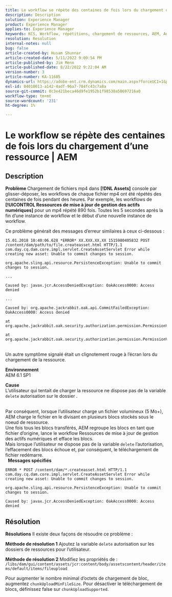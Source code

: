 ```yaml
---
title: Le workflow se répète des centaines de fois lors du chargement d’une ressource | AEM
description: Description
solution: Experience Manager
product: Experience Manager
applies-to: Experience Manager
keywords: KCS, Workflow, répétitions, chargement de ressources, AEM, Adobe Experience Manager, 6.1
resolution: Resolution
internal-notes: null
bug: false
article-created-by: Husam Shunnar
article-created-date: 5/11/2022 9:09:54 PM
article-published-by: Jim Menn
article-published-date: 8/22/2022 9:22:04 AM
version-number: 3
article-number: KA-11685
dynamics-url: https://adobe-ent.crm.dynamics.com/main.aspx?forceUCI=1&pagetype=entityrecord&etn=knowledgearticle&id=b13e57af-6ed1-ec11-a7b5-00224809c399
exl-id: 04010013-a142-4adf-96a7-784fc43c7a8a
source-git-commit: 0c3e421beca46d9fe1952b1f98538a50697216a0
workflow-type: tm+mt
source-wordcount: '231'
ht-degree: 1%

---
```


# Le workflow se répète des centaines de fois lors du chargement d’une ressource | AEM

## Description


<b>Problème </b>
Chargement de fichiers mp4 dans <b>[!DNL Assets]</b> console par glisser-déposer, les workflows de chaque fichier mp4 ont été répétés des centaines de fois pendant des heures.
Par exemple, les workflows de <b>[!UICONTROL Ressources de mise à jour de gestion des actifs numériques]</b> pour un mp4 répété 890 fois. Toutes les 5 secondes après la fin d’une instance de workflow et le début d’une nouvelle instance de workflow.

Ce problème générait des messages d’erreur similaires à ceux ci-dessous :


```
15.01.2018 10:40:06.628 *ERROR* XX.XXX.XX.XX 1515980405832 POST /content/dam/path/to/file.createasset.html HTTP/1.1 com.day.cq.dam.core.impl.servlet.CreateAssetServlet Error while creating new asset: Unable to commit changes to session.

org.apache.sling.api.resource.PersistenceException: Unable to commit changes to session.

...

Caused by: javax.jcr.AccessDeniedException: OakAccess0000: Access denied

...

Caused by: org.apache.jackrabbit.oak.api.CommitFailedException: OakAccess0000: Access denied

at org.apache.jackrabbit.oak.security.authorization.permission.PermissionValidator.checkPermissions(PermissionValidator.java:212)

at org.apache.jackrabbit.oak.security.authorization.permission.PermissionValidator.childNodeDeleted(PermissionValidator.java:168)
```


<br>Un autre symptôme signalé était un clignotement rouge à l’écran lors du chargement de la ressource.

<b>Environnement</b>
<br>AEM 6.1 SP1

<b>Cause </b>
<br>L’utilisateur qui tentait de charger la ressource ne dispose pas de la variable `delete` autorisation sur le dossier .

<br>Par conséquent, lorsque l’utilisateur charge un fichier volumineux (5 Mo+), AEM charge le fichier en le divisant en plusieurs blocs stockés sous le noeud de ressource.
<br>Une fois tous les blocs transférés, AEM regroupe les blocs en tant que fichier d’origine, lance le workflow Ressources de mise à jour de gestion des actifs numériques et efface les blocs.
<br>Mais lorsque l’utilisateur ne dispose pas de la variable `delete` l’autorisation, l’effacement des blocs échoue et, par conséquent, le téléchargement de fichier redémarre.
<br> 
<b>Messages spécifiés</b>



```
ERROR * POST /content/dam/*.createasset.html HTTP/1.1 com.day.cq.dam.core.impl.servlet.CreateAssetServlet Error while creating new asset: Unable to commit changes to session.

org.apache.sling.api.resource.PersistenceException: Unable to commit changes to session.

Caused by: javax.jcr.AccessDeniedException: OakAccess0000: Access denied
```



## Résolution


<b>Résolutions</b>
Il existe deux façons de résoudre ce problème :<b> </b>

<b>Méthode de résolution 1</b>
Ajoutez la variable `delete` autorisation sur les dossiers de ressources pour l’utilisateur.

<b>Méthode de résolution 2</b>
Modifiez les propriétés de :
`/libs/dam/gui/content/assets/jcr:content/body/assetscontent/header/items/default/items/fileupload`

Pour augmenter le nombre minimal d’octets de chargement de bloc, augmentez `chunkUploadMinFileSize`.
Pour désactiver le téléchargement de blocs, définissez false sur `chunkUploadSupported`.
